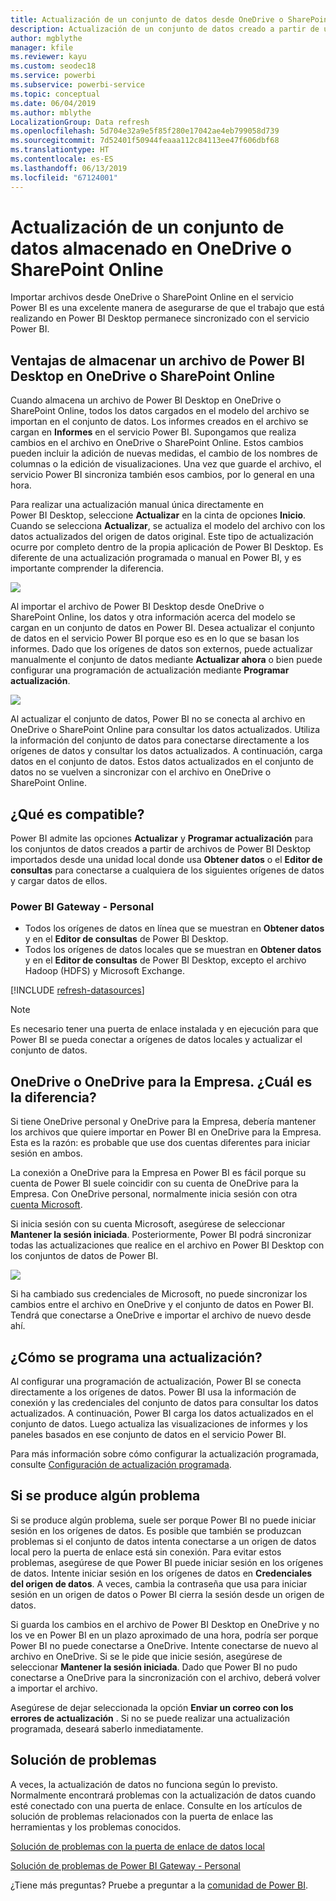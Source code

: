 ```yaml
---
title: Actualización de un conjunto de datos desde OneDrive o SharePoint Online
description: Actualización de un conjunto de datos creado a partir de un archivo de Power BI Desktop en OneDrive o SharePoint Online
author: mgblythe
manager: kfile
ms.reviewer: kayu
ms.custom: seodec18
ms.service: powerbi
ms.subservice: powerbi-service
ms.topic: conceptual
ms.date: 06/04/2019
ms.author: mblythe
LocalizationGroup: Data refresh
ms.openlocfilehash: 5d704e32a9e5f85f280e17042ae4eb799058d739
ms.sourcegitcommit: 7d52401f50944feaaa112c84113ee47f606dbf68
ms.translationtype: HT
ms.contentlocale: es-ES
ms.lasthandoff: 06/13/2019
ms.locfileid: "67124001"
---
```

# <a name="refresh-a-dataset-stored-on-onedrive-or-sharepoint-online"></a>Actualización de un conjunto de datos almacenado en OneDrive o SharePoint Online
Importar archivos desde OneDrive o SharePoint Online en el servicio Power BI es una excelente manera de asegurarse de que el trabajo que está realizando en Power BI Desktop permanece sincronizado con el servicio Power BI.

## <a name="advantages-of-storing-a-power-bi-desktop-file-on-onedrive-or-sharepoint-online"></a>Ventajas de almacenar un archivo de Power BI Desktop en OneDrive o SharePoint Online
Cuando almacena un archivo de Power BI Desktop en OneDrive o SharePoint Online, todos los datos cargados en el modelo del archivo se importan en el conjunto de datos. Los informes creados en el archivo se cargan en **Informes** en el servicio Power BI. Supongamos que realiza cambios en el archivo en OneDrive o SharePoint Online. Estos cambios pueden incluir la adición de nuevas medidas, el cambio de los nombres de columnas o la edición de visualizaciones. Una vez que guarde el archivo, el servicio Power BI sincroniza también esos cambios, por lo general en una hora.

Para realizar una actualización manual única directamente en Power BI Desktop, seleccione **Actualizar** en la cinta de opciones **Inicio**. Cuando se selecciona **Actualizar**, se actualiza el modelo del archivo con los datos actualizados del origen de datos original. Este tipo de actualización ocurre por completo dentro de la propia aplicación de Power BI Desktop. Es diferente de una actualización programada o manual en Power BI, y es importante comprender la diferencia.

![](media/refresh-desktop-file-onedrive/pbix-refresh.png)

Al importar el archivo de Power BI Desktop desde OneDrive o SharePoint Online, los datos y otra información acerca del modelo se cargan en un conjunto de datos en Power BI. Desea actualizar el conjunto de datos en el servicio Power BI porque eso es en lo que se basan los informes. Dado que los orígenes de datos son externos, puede actualizar manualmente el conjunto de datos mediante **Actualizar ahora** o bien puede configurar una programación de actualización mediante **Programar actualización**. 

![](media/refresh-desktop-file-onedrive/powerbi-service-refresh.png)

Al actualizar el conjunto de datos, Power BI no se conecta al archivo en OneDrive o SharePoint Online para consultar los datos actualizados. Utiliza la información del conjunto de datos para conectarse directamente a los orígenes de datos y consultar los datos actualizados. A continuación, carga datos en el conjunto de datos. Estos datos actualizados en el conjunto de datos no se vuelven a sincronizar con el archivo en OneDrive o SharePoint Online.

## <a name="whats-supported"></a>¿Qué es compatible?
Power BI admite las opciones **Actualizar** y **Programar actualización** para los conjuntos de datos creados a partir de archivos de Power BI Desktop importados desde una unidad local donde usa **Obtener datos** o el **Editor de consultas** para conectarse a cualquiera de los siguientes orígenes de datos y cargar datos de ellos.

### <a name="power-bi-gateway---personal"></a>Power BI Gateway - Personal
* Todos los orígenes de datos en línea que se muestran en **Obtener datos** y en el **Editor de consultas** de Power BI Desktop.
* Todos los orígenes de datos locales que se muestran en **Obtener datos** y en el **Editor de consultas** de Power BI Desktop, excepto el archivo Hadoop (HDFS) y Microsoft Exchange.

<!-- Refresh Data sources-->
[!INCLUDE [refresh-datasources](./includes/refresh-datasources.md)]

> [!NOTE]
> Es necesario tener una puerta de enlace instalada y en ejecución para que Power BI se pueda conectar a orígenes de datos locales y actualizar el conjunto de datos.
> 
> 

## <a name="onedrive-or-onedrive-for-business-whats-the-difference"></a>OneDrive o OneDrive para la Empresa. ¿Cuál es la diferencia?
Si tiene OneDrive personal y OneDrive para la Empresa, debería mantener los archivos que quiere importar en Power BI en OneDrive para la Empresa. Esta es la razón: es probable que use dos cuentas diferentes para iniciar sesión en ambos.

La conexión a OneDrive para la Empresa en Power BI es fácil porque su cuenta de Power BI suele coincidir con su cuenta de OneDrive para la Empresa. Con OneDrive personal, normalmente inicia sesión con otra [cuenta Microsoft](https://account.microsoft.com).

Si inicia sesión con su cuenta Microsoft, asegúrese de seleccionar **Mantener la sesión iniciada**. Posteriormente, Power BI podrá sincronizar todas las actualizaciones que realice en el archivo en Power BI Desktop con los conjuntos de datos de Power BI.

![](media/refresh-desktop-file-onedrive/refresh_signin_keepmesignedin.png)

Si ha cambiado sus credenciales de Microsoft, no puede sincronizar los cambios entre el archivo en OneDrive y el conjunto de datos en Power BI. Tendrá que conectarse a OneDrive e importar el archivo de nuevo desde ahí.

## <a name="how-do-i-schedule-refresh"></a>¿Cómo se programa una actualización?
Al configurar una programación de actualización, Power BI se conecta directamente a los orígenes de datos. Power BI usa la información de conexión y las credenciales del conjunto de datos para consultar los datos actualizados. A continuación, Power BI carga los datos actualizados en el conjunto de datos. Luego actualiza las visualizaciones de informes y los paneles basados en ese conjunto de datos en el servicio Power BI.

Para más información sobre cómo configurar la actualización programada, consulte [Configuración de actualización programada](refresh-scheduled-refresh.md).

## <a name="when-things-go-wrong"></a>Si se produce algún problema
Si se produce algún problema, suele ser porque Power BI no puede iniciar sesión en los orígenes de datos. Es posible que también se produzcan problemas si el conjunto de datos intenta conectarse a un origen de datos local pero la puerta de enlace está sin conexión. Para evitar estos problemas, asegúrese de que Power BI puede iniciar sesión en los orígenes de datos. Intente iniciar sesión en los orígenes de datos en **Credenciales del origen de datos**. A veces, cambia la contraseña que usa para iniciar sesión en un origen de datos o Power BI cierra la sesión desde un origen de datos.

Si guarda los cambios en el archivo de Power BI Desktop en OneDrive y no los ve en Power BI en un plazo aproximado de una hora, podría ser porque Power BI no puede conectarse a OneDrive. Intente conectarse de nuevo al archivo en OneDrive. Si se le pide que inicie sesión, asegúrese de seleccionar **Mantener la sesión iniciada**. Dado que Power BI no pudo conectarse a OneDrive para la sincronización con el archivo, deberá volver a importar el archivo.

Asegúrese de dejar seleccionada la opción **Enviar un correo con los errores de actualización** . Si no se puede realizar una actualización programada, deseará saberlo inmediatamente.

## <a name="troubleshooting"></a>Solución de problemas
A veces, la actualización de datos no funciona según lo previsto. Normalmente encontrará problemas con la actualización de datos cuando esté conectado con una puerta de enlace. Consulte en los artículos de solución de problemas relacionados con la puerta de enlace las herramientas y los problemas conocidos.

[Solución de problemas con la puerta de enlace de datos local](service-gateway-onprem-tshoot.md)

[Solución de problemas de Power BI Gateway - Personal](service-admin-troubleshooting-power-bi-personal-gateway.md)

¿Tiene más preguntas? Pruebe a preguntar a la [comunidad de Power BI](http://community.powerbi.com/).

